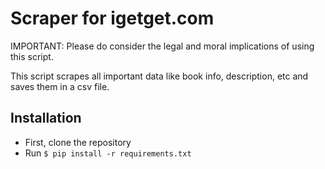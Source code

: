 # Scraper for igetget.com
IMPORTANT: Please do consider the legal and moral implications of using this script.

This script scrapes all important data like book info, description, etc and saves them in a csv file.
## Installation
- First, clone the repository
- Run `$ pip install -r requirements.txt`
